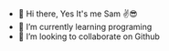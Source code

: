 - 👋 Hi there, Yes It's me Sam ✌️😎
- 🌱 I’m currently learning programing
- 💞️ I’m looking to collaborate on Github
